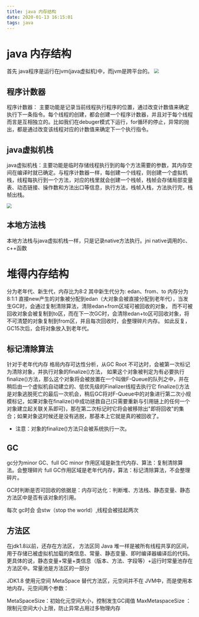```yaml
---
title: java 内存结构
date: 2020-01-13 16:15:01
tags: java
---
```


# java 内存结构

首先 java程序是运行在jvm(java虚拟机)中，而jvm是跨平台的。
<img src='../../../images/java.jpg' style="zoom:80%" />

## 程序计数器

程序计数器： 主要功能是记录当前线程执行程序的位置，通过改变计数值来确定执行下一条指令。每个线程的创建，都会创建一个程序计数器，并且对于每个线程而言是互相独立的。比如我们在debuger模式下运行，for循环的停止，异常的抛出，都是通过改变该线程对应的计数值来确定下一个执行指令。

## java虚拟机栈

java虚拟机栈：主要功能是临时存储线程执行到的每个方法需要的参数，其内存空间在编译时就已确定。与程序计数器一样，每创建一个线程，则创建一个虚拟机栈，线程每执行到一个方法，对应的栈里就会创建一个栈帧，栈帧会存储局部变量表、动态链接、操作数和方法出口等信息，执行方法，栈帧入栈，方法执行完，栈帧出栈。

<img src='../../../images/gc_class.jpg' style="zoom:80%" />

## 本地方法栈

本地方法栈与java虚拟机栈一样，只是记录native方法执行。jni native调用的c、c++函数

# 堆得内存结构
分为老年代、新生代，内存比为8:2
其中新生代分为: edan、from、to 内存分为8:1:1
直接new产生的对象被分配到edan（大对象会被直接分配到老年代），当发生GC时，会通过复制清除算法，清除edan+from区域可被回收的对象，
而不可被回收对象会被复制到to区，而在下一次GC时，会清除edan+to区可回收对象，将不可清楚的对象复制到from区，并且每次回收时，会整理碎片内存。
如此反复，GC15次后，会将对象放入到老年代。

## 标记清除算法
针对于老年代内存
格局内存可达性分析，从GC Root 不可达时，会被第一次标记为清除对象，并执行对象的ﬁnalize()方法，
如果这个对象被判定为有必要执行ﬁnalize()方法，那么这个对象将会被放置在一个叫做F-Queue的队列之中，并在稍后由一个虚拟机自动建立的、低优先级的Finalizer线程去执行它
ﬁnalize()方法是对象逃脱死亡的最后一次机会，稍后GC将对F-Queue中的对象进行第二次小规模标记，如果对象在ﬁnalize()中成功拯救自己(只需要重新与引用链上的任何一个对象建立起关联关系即可)，那在第二次标记时它将会被移除出"即将回收"的集合；如果对象这时候还是没有逃脱，那基本上它就是真的被回收了。

* 注意：对象的finalize()方法只会被系统执行一次。

## GC
gc分为minor GC、full GC
minor 作用区域是新生代内存、算法：复制清除算法。会整理碎片
full GC作用区域是老年代内存，算法：标记清除算法，不会整理碎片。

GC时判断是否可回收的依据是：内存可达化：判断堆、方法栈、静态变量、静态方法区中是否有该对象的引用。


每次 gc时会 会stw（stop the world）,线程会被挂起两次


## 方法区
在jdk1.8以前，还存在方法区，
方法区同 Java 堆一样是被所有线程共享的区间，用于存储已被虚拟机加载的类信息、常量、静态变量、即时编译器编译后的代码。
更具体的说，静态变量+常量+类信息（版本、方法、字段等）+运行时常量池存在方法区中。常量池是方法区的一部分
 

 JDK1.8 使用元空间 MetaSpace 替代方法区，元空间并不在 JVM中，而是使用本地内存。元空间两个参数：

 MetaSpaceSize：初始化元空间大小，控制发生GC阈值
 MaxMetaspaceSize ： 限制元空间大小上限，防止异常占用过多物理内存
